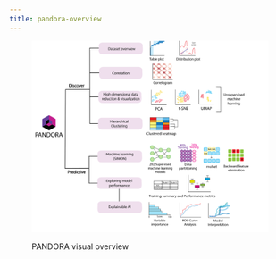 ```yaml
---
title: pandora-overview
---
```


<figure><img src="../assets/PANDORA Visual.png" alt=""><figcaption><p>PANDORA visual overview</p></figcaption></figure>
